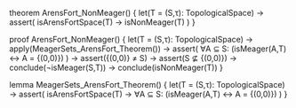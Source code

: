 theorem ArensFort_NonMeager() {
  let(T = (S,τ): TopologicalSpace) →
  assert(
    isArensFortSpace(T) →
    isNonMeager(T)
  )
}

proof ArensFort_NonMeager() {
  let(T = (S,τ): TopologicalSpace) →
  apply(MeagerSets_ArensFort_Theorem()) →
  assert(
    ∀A ⊆ S: (isMeager(A,T) ↔ A = {(0,0)})
  ) →
  assert({(0,0)} ≠ S) →
  assert(S ⊈ {(0,0)}) →
  conclude(¬isMeager(S,T)) →
  conclude(isNonMeager(T))
}

lemma MeagerSets_ArensFort_Theorem() {
  let(T = (S,τ): TopologicalSpace) →
  assert(
    isArensFortSpace(T) →
    ∀A ⊆ S: (isMeager(A,T) ↔ A = {(0,0)})
  )
}
